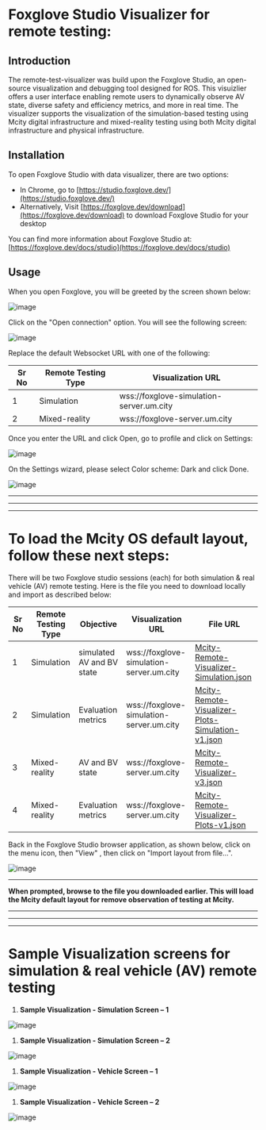# **Foxglove Studio Visualizer for remote testing:**

## Introduction 
The remote-test-visualizer was build upon the Foxglove Studio, an open-source visualization and debugging tool designed for ROS. This visuizlier offers a user interface enabling remote users to dynamically observe AV state, diverse safety and efficiency metrics, and more in real time. The visualizer supports the visualization of the simulation-based testing using Mcity digital infrastructure and mixed-reality testing using both Mcity digital infrastructure and physical infrastructure. 

## Installation
To open Foxglove Studio with data visualizer, there are two options:

- In Chrome, go to [https://studio.foxglove.dev/](https://studio.foxglove.dev/)
- Alternatively, Visit [https://foxglove.dev/download](https://foxglove.dev/download) to download Foxglove Studio for your desktop

You can find more information about Foxglove Studio at: [https://foxglove.dev/docs/studio](https://foxglove.dev/docs/studio)

## Usage

When you open Foxglove, you will be greeted by the screen shown below:

![image](https://github.com/michigan-traffic-lab/remote-test-visualizer/assets/54770426/c2528144-5d91-4361-b714-8c6ee038da68)


Click on the "Open connection" option. You will see the following screen:

![image](https://github.com/michigan-traffic-lab/remote-test-visualizer/assets/54770426/9c92dd8b-fe3e-4688-b0b5-bff4937408b6)


Replace the default Websocket URL with one of the following:

| **Sr No** | **Remote Testing Type** | **Visualization URL** |
| --- | --- | --- |
| 1 | Simulation | wss://foxglove-simulation-server.um.city |
| 2 | Mixed-reality | wss://foxglove-server.um.city |

Once you enter the URL and click Open, go to profile and click on Settings:

![image](https://github.com/michigan-traffic-lab/remote-test-visualizer/assets/54770426/9f8c9207-be3e-4969-a202-b19298418683)


On the Settings wizard, please select Color scheme: Dark and click Done.

![image](https://github.com/michigan-traffic-lab/remote-test-visualizer/assets/54770426/6dab3099-3e64-4cd5-8213-b5f56c97d229)

---

---

---

# **To load the Mcity OS default layout, follow these next steps:**

There will be two Foxglove studio sessions (each) for both simulation & real vehicle (AV) remote testing. Here is the file you need to download locally and import as described below:

| **Sr No** | **Remote Testing Type** |**Objective** | **Visualization URL** | **File URL** |
| --- | --- | --- | --- | --- |
| 1 | Simulation | simulated AV and BV state | wss://foxglove-simulation-server.um.city | [Mcity-Remote-Visualizer-Simulation.json](https://github.com/michigan-traffic-lab/remote-test-visualizer/blob/main/Mcity-Remote-Visualizer-Simulation.json) |
| 2 | Simulation | Evaluation metrics | wss://foxglove-simulation-server.um.city | [Mcity-Remote-Visualizer-Plots-Simulation-v1.json](https://github.com/michigan-traffic-lab/remote-test-visualizer/blob/main/Mcity-Remote-Visualizer-Plots-Simulation-v1.json) |
| 3 | Mixed-reality | AV and BV state | wss://foxglove-server.um.city | [Mcity-Remote-Visualizer-v3.json](https://github.com/michigan-traffic-lab/remote-test-visualizer/blob/main/Mcity-Remote-Visualizer-v3.json) |
| 4 | Mixed-reality | Evaluation metrics | wss://foxglove-server.um.city | [Mcity-Remote-Visualizer-Plots-v1.json](https://github.com/michigan-traffic-lab/remote-test-visualizer/blob/main/Mcity-Remote-Visualizer-Plots-v1.json) |

Back in the Foxglove Studio browser application, as shown below, click on the menu icon, then "View" , then click on "Import layout from file…".

![image](https://github.com/michigan-traffic-lab/remote-test-visualizer/assets/54770426/762f92f4-32f9-4fbe-b4b5-364ccca7397c)

---

**When prompted, browse to the file you downloaded earlier. This will load the Mcity default layout for remove observation of testing at Mcity.**

---

---

---

# **Sample Visualization screens for** **simulation & real vehicle (AV) remote testing**

1. **Sample Visualization - Simulation Screen – 1**

![image](https://github.com/michigan-traffic-lab/remote-test-visualizer/assets/54770426/d9374dc8-4568-4708-8ca7-a952b06d33fc)


1. **Sample Visualization - Simulation Screen – 2**

![image](https://github.com/michigan-traffic-lab/remote-test-visualizer/assets/54770426/cd5ddebc-1b86-425d-aa12-240a3da28af8)


1. **Sample Visualization - Vehicle Screen – 1**

![image](https://github.com/michigan-traffic-lab/remote-test-visualizer/assets/54770426/666ebbf2-148f-4866-bfcd-bafd72acb1d7)


1. **Sample Visualization - Vehicle Screen – 2**

![image](https://github.com/michigan-traffic-lab/remote-test-visualizer/assets/54770426/2489ab5e-4790-413e-8fe8-03f8f7f72e69)

